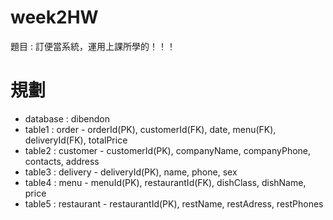 # week2HW
題目 : 訂便當系統，運用上課所學的！！！

# 規劃
- database : dibendon
- table1 : order - orderId(PK), customerId(FK), date, menu(FK), deliveryId(FK), totalPrice
- table2 : customer - customerId(PK), companyName, companyPhone, contacts, address
- table3 : delivery - deliveryId(PK), name, phone, sex
- table4 : menu - menuId(PK), restaurantId(FK), dishClass, dishName, price
- table5 : restaurant - restaurantId(PK), restName, restAdress, restPhones 